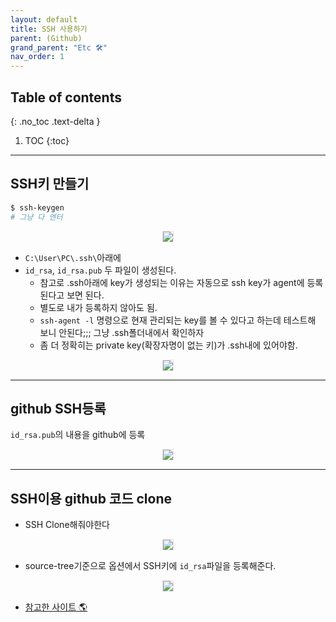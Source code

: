 ```yaml
---
layout: default
title: SSH 사용하기
parent: (Github)
grand_parent: "Etc 🛠"
nav_order: 1
---
```


## Table of contents
{: .no_toc .text-delta }

1. TOC
{:toc}

---

## SSH키 만들기

```bash
$ ssh-keygen
# 그냥 다 엔터
```

<p align="center">
  <img src="https://taehyungs-programming-blog.github.io/blog/assets/images/git-github/ssh-01.png" style="border-radius:5%;border:1px solid #e6e1e8"/>
</p>

* `C:\User\PC\.ssh\`아래에
* `id_rsa`, `id_rsa.pub` 두 파일이 생성된다.
  * 참고로 .ssh아래에 key가 생성되는 이유는 자동으로 ssh key가 agent에 등록된다고 보면 된다.
  * 별도로 내가 등록하지 않아도 됨.
  * `ssh-agent -l` 명령으로 현재 관리되는 key를 볼 수 있다고 하는데 테스트해 보니 안된다;;; 그냥 .ssh폴더내에서 확인하자
  * 좀 더 정확히는 private key(확장자명이 없는 키)가 .ssh내에 있어야함.

<p align="center">
  <img src="https://taehyungs-programming-blog.github.io/blog/assets/images/git-github/ssh-02.png" style="border-radius:5%;border:1px solid #e6e1e8"/>
</p>

---

## github SSH등록

`id_rsa.pub`의 내용을 github에 등록

<p align="center">
  <img src="https://taehyungs-programming-blog.github.io/blog/assets/images/git-github/ssh-03.png" style="border-radius:5%;border:1px solid #e6e1e8"/>
</p>

---

## SSH이용 github 코드 clone

* SSH Clone해줘야한다

<p align="center">
  <img src="https://taehyungs-programming-blog.github.io/blog/assets/images/git-github/ssh-04.png" style="border-radius:5%;border:1px solid #e6e1e8"/>
</p>

* source-tree기준으로 옵션에서 SSH키에 `id_rsa`파일을 등록해준다.

<p align="center">
  <img src="https://taehyungs-programming-blog.github.io/blog/assets/images/git-github/ssh-05.png" style="border-radius:5%;border:1px solid #e6e1e8"/>
</p>

* [참고한 사이트 🌎](https://brunch.co.kr/@anonymdevoo/10)